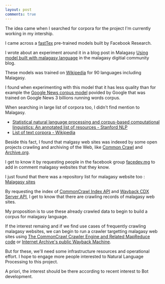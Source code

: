 ```yaml
---
layout: post
comments: true
---
```


The idea came when I searched for corpora for the project
I'm currently working in my intership.

I came across a [fastTex](https://github.com/facebookresearch/fastText/blob/master/pretrained-vectors.md#models)
pre-trained models built by Facebook Research.

I wrote about an experiment around it in a blog post in Malagasy
[Using model built with malagasy language](http://www.famaky.com/2017/03/19/fikirakirana-modely-voakajy-taminny-teny-malagasy/)
in the malagasy digitial community blog.

These models was trained on [Wikipedia](https://www.wikipedia.org/) for 90 languages including Malagasy.

I found when experimenting with this model that it has less quality
than for example the
[Google News corpus model](https://s3.amazonaws.com/dl4j-distribution/GoogleNews-vectors-negative300.bin.gz)
povided by Google that was trained on Google News 3 billions running words corpus.

When searching in large list of corpora too, I didn't find mention to Malagasy.

- [Statistical natural language processing and corpus-based computational linguistics: An annotated list of resources - Stanford NLP](https://nlp.stanford.edu/links/statnlp.html)
- [List of text corpora - Wikipedia](https://en.wikipedia.org/wiki/List_of_text_corpora)

Beside this fact, I found that malgasy web sites was indexed by some open projects crawling and archiving
of the Web, like [Common Crawl](http://commoncrawl.org) and [Archive.org](https://archive.org).

I get to know it by requesting people in the facebook group
[facedev.mg](https://www.facebook.com/groups/facedev.mg/permalink/1433233820034113/)
to add in comment malagasy websites that they know.

I just found that there was a repository list for malagasy website too : [Malagasy sites](http://takelaka.org)

By requesting the index of [CommonCrawl Index API](http://index.commoncrawl.org) and
[Wayback CDX Server API](https://archive.org/help/wayback_api.php),
I get to know that there are crawling records of malagasy web sites.

My proposition is to use these already crawled data to begin to build a corpus for malagasy language.

If the interest remaing and if we find use cases of frequently crawling malagasy websites,
we can begin to run a crawler targetting malagasy web sites using
[The CommonCrawl Crawler Engine and Related MapReduce code](https://github.com/commoncrawl/commoncrawl-crawler) or
[Internet Archive's public Wayback Machine](https://github.com/internetarchive/wayback).

But for these, we'll need some infrastructure resources and operational effort.
I hope to engage more people interested to Natural Language Processing to this project.

A priori, the interest should be there according to recent interest to Bot development.
